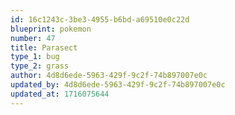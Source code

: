 ```yaml
---
id: 16c1243c-3be3-4955-b6bd-a69510e0c22d
blueprint: pokemon
number: 47
title: Parasect
type_1: bug
type_2: grass
author: 4d8d6ede-5963-429f-9c2f-74b897007e0c
updated_by: 4d8d6ede-5963-429f-9c2f-74b897007e0c
updated_at: 1716075644
---
```

